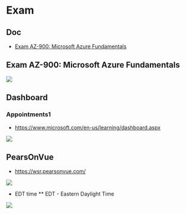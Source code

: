 # Exam

## Doc
* [Exam AZ-900: Microsoft Azure Fundamentals](https://docs.microsoft.com/en-us/learn/certifications/exams/az-900)

## Exam AZ-900: Microsoft Azure Fundamentals
[<img src="https://i.imgur.com/oFiJhtc.png">](https://i.imgur.com/oFiJhtc.png)


## Dashboard
### Appointments1
* https://www.microsoft.com/en-us/learning/dashboard.aspx

[<img src="https://pasteboard.co/JqjW2kV.png">](https://pasteboard.co/JqjW2kV.png)

## PearsOnVue
* https://wsr.pearsonvue.com/

[<img src="https://pasteboard.co/JqjWFks.png">](https://pasteboard.co/JqjWFks.png)

* EDT time
** EDT - Eastern Daylight Time

[<img src="https://pasteboard.co/JqjXKcm.png">](https://pasteboard.co/JqjXKcm.png)
